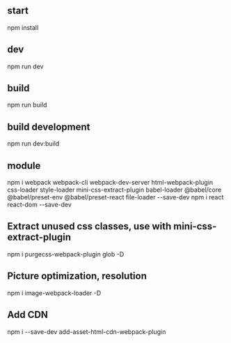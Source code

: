 

## start
npm install

## dev
npm run dev

## build
npm run build

## build development
npm run dev:build

## module
npm i webpack webpack-cli webpack-dev-server html-webpack-plugin css-loader style-loader mini-css-extract-plugin babel-loader @babel/core @babel/preset-env @babel/preset-react file-loader --save-dev
npm i react react-dom --save-dev

## Extract unused css classes, use with mini-css-extract-plugin
npm i purgecss-webpack-plugin glob -D

## Picture optimization, resolution
npm i image-webpack-loader -D

## Add CDN
npm i --save-dev add-asset-html-cdn-webpack-plugin